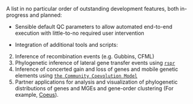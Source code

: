 A list in no particular order of outstanding development features, both in-progress and planned:

- Sensible default QC parameters to allow automated end-to-end execution with little-to-no required user intervention

- Integration of additional tools and scripts:

2. Inference of recombination events (e.g. Gubbins, CFML)
3. Phylogenetic inference of lateral gene transfer events using [`rspr`](https://github.com/cwhidden/rspr)
4. Inference of concerted gain and loss of genes and mobile genetic elements using [`the Community Coevolution Model`](https://github.com/beiko-lab/evolCCM)
5. Partner applications for analysis and visualization of phylogenetic distributions of genes and MGEs and gene-order clustering (For example, [Coeus](https://github.com/JTL-lab/Coeus)).
